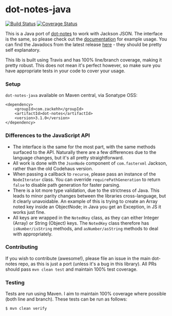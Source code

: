 # dot-notes-java

[![Build Status](https://travis-ci.org/zackehh/dot-notes-java.svg?branch=master)](https://travis-ci.org/zackehh/dot-notes-java) [![Coverage Status](https://coveralls.io/repos/zackehh/dot-notes-java/badge.svg?branch=master&service=github)](https://coveralls.io/github/zackehh/dot-notes-java?branch=master)

This is a Java port of [dot-notes](http://github.com/zackehh/dot-notes) to work with Jackson JSON. The interface is the same, so please check out the [documentation](https://github.com/zackehh/dot-notes/wiki) for example usage. You can find the Javadocs from the latest release [here](http://www.javadoc.io/doc/com.zackehh/dot-notes) - they should be pretty self explanatory.

This lib is built using Travis and has 100% line/branch coverage, making it pretty robust. This does not mean it's perfect however, so make sure you have appropriate tests in your code to cover your usage.

### Setup

`dot-notes-java` available on Maven central, via Sonatype OSS:

```
<dependency>
    <groupId>com.zackehh</groupId>
    <artifactId>dot-notes</artifactId>
    <version>3.1.0</version>
</dependency>
```

### Differences to the JavaScript API

- The interface is the same for the most part, with the same methods surfaced to the API. Naturally there are a few differences due to the language changes, but it's all pretty straightforward.
- All work is done with the `JsonNode` component of `com.fasterxml` Jackson, rather than the old Codehaus version. 
- When passing a callback to `recurse`, please pass an instance of the `NodeIterator` class. You can override `requirePathGeneration` to return `false` to disable path generation for faster parsing.
- There is a lot more type validation, due to the strictness of Java. This leads to minor parity changes between the libraries cross-language, but it clearly unavoidable. An example of this is trying to create an Array noted key inside an ObjectNode; in Java you get an Exception, in JS it works just fine.
- All keys are wrapped in the `NotedKey` class, as they can either Integer (Array) or String (Object) keys. The `NotedKey` class therefore has `isNumber/isString` methods, and `asNumber/asString` methods to deal with appropriately. 

### Contributing

If you wish to contribute (awesome!), please file an issue in the main dot-notes repo, as this is just a port (unless it's a bug in this library). All PRs should pass `mvn clean test` and maintain 100% test coverage.

### Testing

Tests are run using Maven. I aim to maintain 100% coverage where possible (both line and branch). These tests can be run as follows:

```bash
$ mvn clean verify
```
